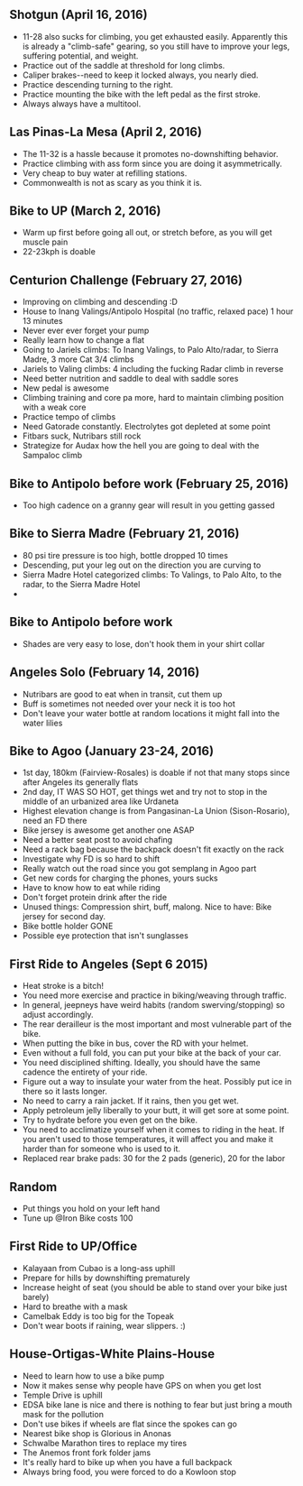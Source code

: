## Shotgun (April 16, 2016)
- 11-28 also sucks for climbing, you get exhausted easily. Apparently this is already a "climb-safe" gearing, so you still have to improve your legs, suffering potential, and weight.
- Practice out of the saddle at threshold for long climbs.
- Caliper brakes--need to keep it locked always, you nearly died.
- Practice descending turning to the right.
- Practice mounting the bike with the left pedal as the first stroke.
- Always always have a multitool.

## Las Pinas-La Mesa (April 2, 2016)
- The 11-32 is a hassle because it promotes no-downshifting behavior.
- Practice climbing with ass form since you are doing it asymmetrically.
- Very cheap to buy water at refilling stations.
- Commonwealth is not as scary as you think it is.

## Bike to UP (March 2, 2016)
- Warm up first before going all out, or stretch before, as you will get muscle pain
- 22-23kph is doable

## Centurion Challenge (February 27, 2016)
- Improving on climbing and descending :D
- House to Inang Valings/Antipolo Hospital (no traffic, relaxed pace) 1 hour 13 minutes
- Never ever ever forget your pump
- Really learn how to change a flat
- Going to Jariels climbs: To Inang Valings, to Palo Alto/radar, to Sierra Madre, 3 more Cat 3/4 climbs
- Jariels to Valing climbs: 4 including the fucking Radar climb in reverse
- Need better nutrition and saddle to deal with saddle sores
- New pedal is awesome
- Climbing training and core pa more, hard to maintain climbing position with a weak core
- Practice tempo of climbs
- Need Gatorade constantly. Electrolytes got depleted at some point
- Fitbars suck, Nutribars still rock
- Strategize for Audax how the hell you are going to deal with the Sampaloc climb

## Bike to Antipolo before work (February 25, 2016)
- Too high cadence on a granny gear will result in you getting gassed

## Bike to Sierra Madre (February 21, 2016)
- 80 psi tire pressure is too high, bottle dropped 10 times
- Descending, put your leg out on the direction you are curving to
- Sierra Madre Hotel categorized climbs: To Valings, to Palo Alto, to the radar, to the Sierra Madre Hotel
-

## Bike to Antipolo before work
- Shades are very easy to lose, don't hook them in your shirt collar

## Angeles Solo (February 14, 2016)
- Nutribars are good to eat when in transit, cut them up
- Buff is sometimes not needed over your neck it is too hot
- Don't leave your water bottle at random locations it might fall into the water lilies

## Bike to Agoo (January 23-24, 2016)

- 1st day, 180km (Fairview-Rosales) is doable if not that many stops since after Angeles its generally flats
- 2nd day, IT WAS SO HOT, get things wet and try not to stop in the middle of an urbanized area like Urdaneta
- Highest elevation change is from Pangasinan-La Union (Sison-Rosario), need an FD there
- Bike jersey is awesome get another one ASAP
- Need a better seat post to avoid chafing
- Need a rack bag because the backpack doesn't fit exactly on the rack
- Investigate why FD is so hard to shift
- Really watch out the road since you got semplang in Agoo part
- Get new cords for charging the phones, yours sucks
- Have to know how to eat while riding
- Don't forget protein drink after the ride
- Unused things: Compression shirt, buff, malong. Nice to have: Bike jersey for second day.
- Bike bottle holder GONE
- Possible eye protection that isn't sunglasses

## First Ride to Angeles (Sept 6 2015)

- Heat stroke is a bitch!
- You need more exercise and practice in biking/weaving through traffic.
- In general, jeepneys have weird habits (random swerving/stopping) so adjust accordingly.
- The rear derailleur is the most important and most vulnerable part of the bike.
- When putting the bike in bus, cover the RD with your helmet.
- Even without a full fold, you can put your bike at the back of your car.
- You need disciplined shifting. Ideally, you should have the same cadence the entirety of your ride.
- Figure out a way to insulate your water from the heat. Possibly put ice in there so it lasts longer.
- No need to carry a rain jacket. If it rains, then you get wet.
- Apply petroleum jelly liberally to your butt, it will get sore at some point.
- Try to hydrate before you even get on the bike.
- You need to acclimatize yourself when it comes to riding in the heat. If you aren't used to those temperatures, it will affect you and make it harder than for someone who is used to it.
- Replaced rear brake pads: 30 for the 2 pads (generic), 20 for the labor

## Random

- Put things you hold on your left hand
- Tune up @Iron Bike costs 100

## First Ride to UP/Office

- Kalayaan from Cubao is a long-ass uphill
- Prepare for hills by downshifting prematurely
- Increase height of seat (you should be able to stand over your bike just barely)
- Hard to breathe with a mask
- Camelbak Eddy is too big for the Topeak
- Don't wear boots if raining, wear slippers. :)

## House-Ortigas-White Plains-House

- Need to learn how to use a bike pump
- Now it makes sense why people have GPS on when you get lost
- Temple Drive is uphill
- EDSA bike lane is nice and there is nothing to fear but just bring a mouth mask for the pollution
- Don't use bikes if wheels are flat since the spokes can go
- Nearest bike shop is Glorious in Anonas
- Schwalbe Marathon tires to replace my tires
- The Anemos front fork folder jams
- It's really hard to bike up when you have a full backpack
- Always bring food, you were forced to do a Kowloon stop
